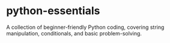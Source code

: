 # python-essentials
A collection of beginner-friendly Python coding, covering string manipulation, conditionals, and basic problem-solving.
